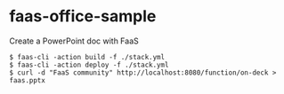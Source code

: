 # faas-office-sample

Create a PowerPoint doc with FaaS

```
$ faas-cli -action build -f ./stack.yml 
$ faas-cli -action deploy -f ./stack.yml 
$ curl -d "FaaS community" http://localhost:8080/function/on-deck > faas.pptx
```

